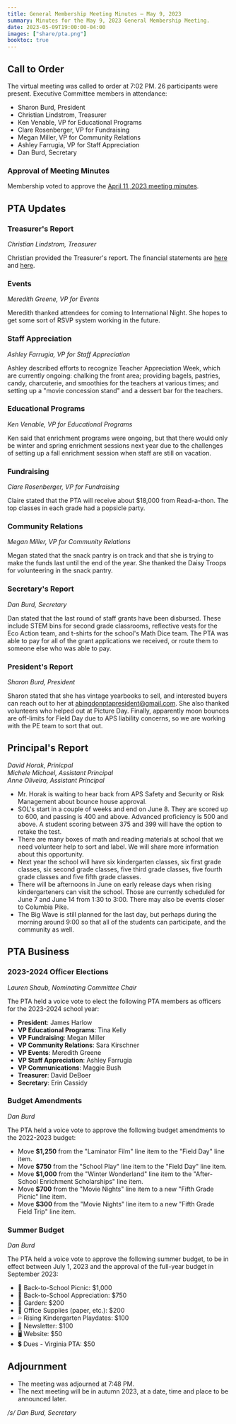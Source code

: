 ```yaml
---
title: General Membership Meeting Minutes — May 9, 2023
summary: Minutes for the May 9, 2023 General Membership Meeting.
date: 2023-05-09T19:00:00-04:00
images: ["share/pta.png"]
booktoc: true
---
```


## Call to Order

The virtual meeting was called to order at 7:02 PM. 26 participants were present. Executive Committee members in attendance:
- Sharon Burd, President
- Christian Lindstrom, Treasurer
- Ken Venable, VP for Educational Programs
- Clare Rosenberger, VP for Fundraising
- Megan Miller, VP for Community Relations
- Ashley Farrugia, VP for Staff Appreciation
- Dan Burd, Secretary

### Approval of Meeting Minutes

Membership voted to approve the [April 11, 2023 meeting minutes](../2023-04-11).

## PTA Updates

### Treasurer's Report
*Christian Lindstrom, Treasurer*

Christian provided the Treasurer's report. The financial statements are [here](/presentations/2023-05-09_1.pdf) and [here](/presentations/2023-05-09_2.pdf).

### Events
*Meredith Greene, VP for Events*

Meredith thanked attendees for coming to International Night. She hopes to get some sort of RSVP system working in the future.

### Staff Appreciation
*Ashley Farrugia, VP for Staff Appreciation*

Ashley described efforts to recognize Teacher Appreciation Week, which are currently ongoing: chalking the front area; providing bagels, pastries, candy, charcuterie, and smoothies for the teachers at various times; and setting up a "movie concession stand" and a dessert bar for the teachers.

### Educational Programs
*Ken Venable, VP for Educational Programs*

Ken said that enrichment programs were ongoing, but that there would only be winter and spring enrichment sessions next year due to the challenges of setting up a fall enrichment session when staff are still on vacation.

### Fundraising
*Clare Rosenberger, VP for Fundraising*

Claire stated that the PTA will receive about $18,000 from Read-a-thon. The top classes in each grade had a popsicle party.

### Community Relations
*Megan Miller, VP for Community Relations*

Megan stated that the snack pantry is on track and that she is trying to make the funds last until the end of the year. She thanked the Daisy Troops for volunteering in the snack pantry.

### Secretary's Report
*Dan Burd, Secretary*

Dan stated that the last round of staff grants have been disbursed. These include STEM bins for second grade classrooms, reflective vests for the Eco Action team, and t-shirts for the school's Math Dice team. The PTA was able to pay for all of the grant applications we received, or route them to someone else who was able to pay.

### President's Report
*Sharon Burd, President*

Sharon stated that she has vintage yearbooks to sell, and interested buyers can reach out to her at abingdonptapresident@gmail.com. She also thanked volunteers who helped out at Picture Day. Finally, apparently moon bounces are off-limits for Field Day due to APS liability concerns, so we are working with the PE team to sort that out.

## Principal's Report
*David Horak, Prinicpal*  
*Michele Michael, Assistant Principal*  
*Anne Oliveira, Assistant Principal*

- Mr. Horak is waiting to hear back from APS Safety and Security or Risk Management about bounce house approval.
- SOL's start in a couple of weeks and end on June 8. They are scored up to 600, and passing is 400 and above. Advanced proficiency is 500 and above. A student scoring between 375 and 399 will have the option to retake the test.
- There are many boxes of math and reading materials at school that we need volunteer help to sort and label. We will share more information about this opportunity.
- Next year the school will have six kindergarten classes, six first grade classes, six second grade classes, five third grade classes, five fourth grade classes and five fifth grade classes.
- There will be afternoons in June on early release days when rising kindergarteners can visit the school. Those are currently scheduled for June 7 and June 14 from 1:30 to 3:00. There may also be events closer to Columbia Pike.
- The Big Wave is still planned for the last day, but perhaps during the morning around 9:00 so that all of the students can participate, and the community as well.

## PTA Business

### 2023-2024 Officer Elections
*Lauren Shaub, Nominating Committee Chair*

The PTA held a voice vote to elect the following PTA members as officers for the 2023-2024 school year:

- **President**: James Harlow
- **VP Educational Programs**: Tina Kelly
- **VP Fundraising**: Megan Miller
- **VP Community Relations**: Sara Kirschner
- **VP Events**: Meredith Greene
- **VP Staff Appreciation**: Ashley Farrugia
- **VP Communications**: Maggie Bush
- **Treasurer**: David DeBoer
- **Secretary**: Erin Cassidy

### Budget Amendments
*Dan Burd*

The PTA held a voice vote to approve the following budget amendments to the 2022-2023 budget:

- Move **$1,250** from the "Laminator Film" line item to the "Field Day" line item.
- Move **$750** from the "School Play" line item to the "Field Day" line item.
- Move **$1,000** from the "Winter Wonderland" line item to the "After-School Enrichment Scholarships" line item.
- Move **$700** from the "Movie Nights" line item to a new "Fifth Grade Picnic" line item.
- Move **$300** from the "Movie Nights" line item to a new "Fifth Grade Field Trip" line item.

### Summer Budget
*Dan Burd*

The PTA held a voice vote to approve the following summer budget, to be in effect between July 1, 2023 and the approval of the full-year budget in September 2023:

- 👋 Back-to-School Picnic: $1,000
- 🙏 Back-to-School Appreciation: $750  
- 🍅 Garden: $200  
- 📝 Office Supplies (paper, etc.): $200  
- 💦 Rising Kindergarten Playdates: $100  
- 📰 Newsletter: $100  
- 🖥️ Website: $50   
- 💲 Dues - Virginia PTA: $50   

## Adjournment

- The meeting was adjourned at 7:48 PM.
- The next meeting will be in autumn 2023, at a date, time and place to be announced later.

*/s/ Dan Burd, Secretary*